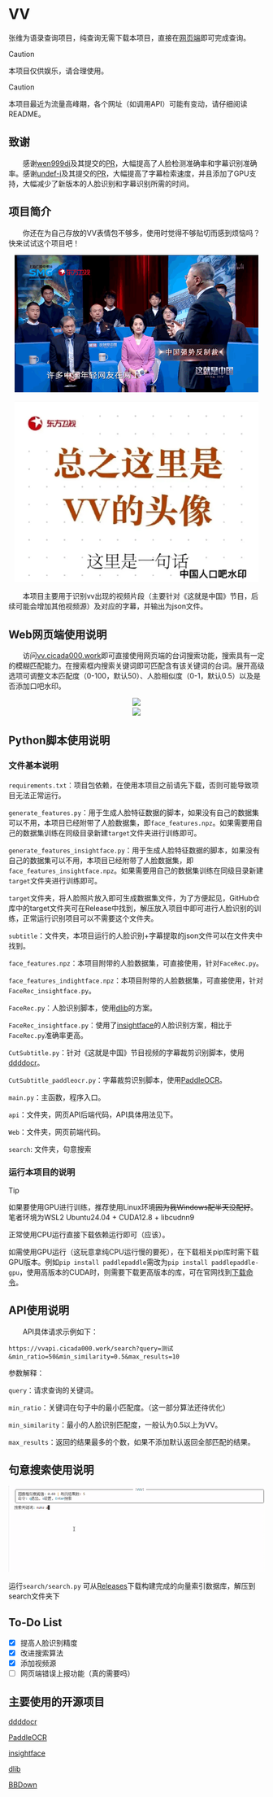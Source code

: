 # VV

张维为语录查询项目，纯查询无需下载本项目，直接在[网页端](https://vv.cicada000.work)即可完成查询。

> [!CAUTION]
> 本项目仅供娱乐，请合理使用。

> [!CAUTION]
> 本项目最近为流量高峰期，各个网址（如调用API）可能有变动，请仔细阅读README。

## 致谢

&emsp;&emsp;感谢[wen999di](https://github.com/wen999di)及其提交的[PR](https://github.com/Cicada000/VV/issues?q=is%3Apr+author%3Awen999di)，大幅提高了人脸检测准确率和字幕识别准确率。感谢[undef-i](https://github.com/undef-i)及其提交的[PR](https://github.com/Cicada000/VV/issues?q=is%3Apr+author%3Aundef-i)，大幅提高了字幕检索速度，并且添加了GPU支持，大幅减少了新版本的人脸识别和字幕识别所需的时间。

## 项目简介

&emsp;&emsp;你还在为自己存放的VV表情包不够多，使用时觉得不够贴切而感到烦恼吗？快来试试这个项目吧！

<p align="center" style="margin-bottom: 0px !important;">
<img width="480" alt="VV_GIF" src="https://raw.githubusercontent.com/Cicada000/VV/refs/heads/main/VV.GIF"><br/>
</p>

<p align="center" style="margin-bottom: 0px !important;">
<img width="480" alt="VV_meme_template" src="https://raw.githubusercontent.com/Cicada000/VV/refs/heads/main/VV_meme_template.png"><br/>
</p>

&emsp;&emsp;本项目主要用于识别vv出现的视频片段（主要针对《这就是中国》节目，后续可能会增加其他视频源）及对应的字幕，并输出为json文件。

## Web网页端使用说明

&emsp;&emsp;访问[vv.cicada000.work](https://vv.cicada000.work/)即可直接使用网页端的台词搜索功能，搜索具有一定的模糊匹配能力。在搜索框内搜索关键词即可匹配含有该关键词的台词。展开高级选项可调整文本匹配度（0-100，默认50）、人脸相似度（0-1，默认0.5）以及是否添加口吧水印。

<center><img src="web_index.png" style="max-height:3000px"></center>

<center><img src="search_result.png" style="max-height:3000px"></center>

## Python脚本使用说明

### 文件基本说明

`requirements.txt`：项目包依赖，在使用本项目之前请先下载，否则可能导致项目无法正常运行。

`generate_features.py`：用于生成人脸特征数据的脚本，如果没有自己的数据集可以不用，本项目已经附带了人脸数据集，即`face_features.npz`。如果需要用自己的数据集训练在同级目录新建`target`文件夹进行训练即可。

`generate_features_insightface.py`：用于生成人脸特征数据的脚本，如果没有自己的数据集可以不用，本项目已经附带了人脸数据集，即`face_features_insightface.npz`。如果需要用自己的数据集训练在同级目录新建`target`文件夹进行训练即可。

`target`文件夹，将人脸照片放入即可生成数据集文件，为了方便起见，GitHub仓库中的target文件夹可在Release中找到，解压放入项目中即可进行人脸识别的训练，正常运行识别项目可以不需要这个文件夹。

`subtitle`：文件夹，本项目运行的人脸识别+字幕提取的json文件可以在文件夹中找到。

`face_features.npz`：本项目附带的人脸数据集，可直接使用，针对`FaceRec.py`。

`face_features_indightface.npz`：本项目附带的人脸数据集，可直接使用，针对`FaceRec_insightface.py`。

`FaceRec.py`：人脸识别脚本，使用[dlib](https://github.com/davisking/dlib)的方案。

`FaceRec_insightface.py`：使用了[insightface](https://github.com/deepinsight/insightface)的人脸识别方案，相比于`FaceRec.py`准确率更高。

`CutSubtitle.py`：针对《这就是中国》节目视频的字幕裁剪识别脚本，使用[ddddocr](https://github.com/sml2h3/ddddocr)。

`CutSubtitle_paddleocr.py`：字幕裁剪识别脚本，使用[PaddleOCR](https://github.com/PaddlePaddle/PaddleOCR)。

`main.py`：主函数，程序入口。

`api`：文件夹，网页API后端代码，API具体用法见下。

`Web`：文件夹，网页前端代码。

`search`: 文件夹，句意搜索

### 运行本项目的说明

> [!TIP]
> 如果要使用GPU进行训练，推荐使用Linux环境~~因为我Windows配半天没配好~~。笔者环境为WSL2 Ubuntu24.04 + CUDA12.8 + libcudnn9

正常使用CPU运行直接下载依赖运行即可（应该）。

如需使用GPU运行（这玩意拿纯CPU运行慢的要死），在下载相关pip库时需下载GPU版本。例如`pip install paddlepaddle`需改为`pip install paddlepaddle-gpu`，使用高版本的CUDA时，则需要下载更高版本的库，可在官网找到[下载命令](https://www.paddlepaddle.org.cn/en/install/quick?docurl=/documentation/docs/en/develop/install/pip/linux-pip_en.html)。

## API使用说明

&emsp;&emsp;API具体请求示例如下：

```
https://vvapi.cicada000.work/search?query=测试&min_ratio=50&min_similarity=0.5&max_results=10
```

参数解释：

`query`：请求查询的关键词。

`min_ratio`：关键词在句子中的最小匹配度。（这一部分算法还待优化）

`min_similarity`：最小的人脸识别匹配度，一般认为0.5以上为VV。

`max_results`：返回的结果最多的个数，如果不添加默认返回全部匹配的结果。

## 句意搜索使用说明
<center><img src="search.GIF" style="max-height:3000px"></center>

运行`search/search.py`
可从[Releases](https://github.com/wen999di/VV/releases/download/index/index.zip)下载构建完成的向量索引数据库，解压到search文件夹下

## To-Do List

- [x] 提高人脸识别精度
- [x] 改进搜索算法
- [x] 添加视频源
- [ ] 网页端错误上报功能（真的需要吗）

## 主要使用的开源项目

[ddddocr](https://github.com/sml2h3/ddddocr)

[PaddleOCR](https://github.com/PaddlePaddle/PaddleOCR)

[insightface](https://github.com/deepinsight/insightface)

[dlib](https://github.com/davisking/dlib)

[BBDown](https://github.com/nilaoda/BBDown)